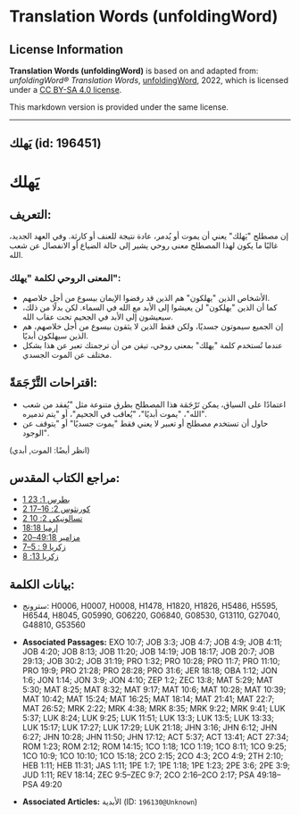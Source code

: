 # Translation Words (unfoldingWord)

## License Information

**Translation Words (unfoldingWord)** is based on and adapted from: _unfoldingWord® Translation Words_, [unfoldingWord](https://unfoldingword.org/utw), 2022, which is licensed under a [CC BY-SA 4.0 license](https://creativecommons.org/licenses/by-sa/4.0/legalcode.en).

This markdown version is provided under the same license.



--------------------------------

## يَهلك (id: 196451)

يَهلك
=====

التعريف:
--------

إن مصطلح "يَهلك" يعني أن يموت أو يُدمر، عادة نتيجة للعنف أو كارثة. وفي العهد الجديد، غالبًا ما يكون لهذا المصطلح معنى روحي يشير إلى حالة الضياع أو الانفصال عن شعب الله.

### المعنى الروحي لكلمة "يهلك":

* الأشخاص الذين "يهلكون" هم الذين قد رفضوا الإيمان بيسوع من أجل خلاصهم.
* كما أن الذين "يهلكون" لن يعيشوا إلى الأبد مع الله في السماء. لكن بدلًا من ذلك، سيعيشون إلى الأبد في الجحيم تحت عقاب الله.
* إن الجميع سيموتون جسديًا، ولكن فقط الذين لا يثقون بيسوع من أجل خلاصهم، هم الذين سيهلكون أبديًا.
* عندما تُستخدم كلمة "يهلك" بمعنى روحي، تيقن من أن ترجمتك تعبر عن هذا بشكل مختلف عن الموت الجسدي.

اقتراحات التَّرْجَمَةً:
-----------------------

* اعتمادًا على السياق، يمكن تَرْجَمَة هذا المصطلح بطرق متنوعة مثل "يُفقد من شعب الله"، "يموت أبديًا"، "يُعاقب في الجحيم"، أو "يتم تدميره".
* حاول أن تستخدم مصطلح أو تعبير لا يعني فقط "يموت جسديًا" أو "يتوقف عن الوجود".

(انظر أيضًا: الموت, أبدي)

مراجع الكتاب المقدس:
--------------------

* [1 بطرس 1: 23](https://ref.ly/1Pet1:23)
* [2 كورنثوس 2: 16–17](https://ref.ly/2Cor2:16-2Cor2:17)
* [2 تسالونيكي 2: 10](https://ref.ly/2Thess2:10)
* [إرميا 18:18](https://ref.ly/Jer18:18)
* [مزامير 49:18–20](https://ref.ly/Ps49:18-Ps49:20)
* [زكريا 9 : 5–7](https://ref.ly/Zech9:5-Zech9:7)
* [زكريا 13: 8](https://ref.ly/Zech13:8)

بيانات الكلمة:
--------------

* سترونج: H0006, H0007, H0008, H1478, H1820, H1826, H5486, H5595, H6544, H8045, G05990, G06220, G06840, G08530, G13110, G27040, G48810, G53560

* **Associated Passages:** EXO 10:7; JOB 3:3; JOB 4:7; JOB 4:9; JOB 4:11; JOB 4:20; JOB 8:13; JOB 11:20; JOB 14:19; JOB 18:17; JOB 20:7; JOB 29:13; JOB 30:2; JOB 31:19; PRO 1:32; PRO 10:28; PRO 11:7; PRO 11:10; PRO 19:9; PRO 21:28; PRO 28:28; PRO 31:6; JER 18:18; OBA 1:12; JON 1:6; JON 1:14; JON 3:9; JON 4:10; ZEP 1:2; ZEC 13:8; MAT 5:29; MAT 5:30; MAT 8:25; MAT 8:32; MAT 9:17; MAT 10:6; MAT 10:28; MAT 10:39; MAT 10:42; MAT 15:24; MAT 16:25; MAT 18:14; MAT 21:41; MAT 22:7; MAT 26:52; MRK 2:22; MRK 4:38; MRK 8:35; MRK 9:22; MRK 9:41; LUK 5:37; LUK 8:24; LUK 9:25; LUK 11:51; LUK 13:3; LUK 13:5; LUK 13:33; LUK 15:17; LUK 17:27; LUK 17:29; LUK 21:18; JHN 3:16; JHN 6:12; JHN 6:27; JHN 10:28; JHN 11:50; JHN 17:12; ACT 5:37; ACT 13:41; ACT 27:34; ROM 1:23; ROM 2:12; ROM 14:15; 1CO 1:18; 1CO 1:19; 1CO 8:11; 1CO 9:25; 1CO 10:9; 1CO 10:10; 1CO 15:18; 2CO 2:15; 2CO 4:3; 2CO 4:9; 2TH 2:10; HEB 1:11; HEB 11:31; JAS 1:11; 1PE 1:7; 1PE 1:18; 1PE 1:23; 2PE 3:6; 2PE 3:9; JUD 1:11; REV 18:14; ZEC 9:5–ZEC 9:7; 2CO 2:16–2CO 2:17; PSA 49:18–PSA 49:20
* **Associated Articles:** الأبدية (ID: `196130@Unknown`)

